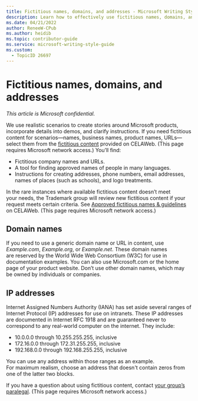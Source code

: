 ```yaml
---
title: Fictitious names, domains, and addresses - Microsoft Writing Style Guide Internal
description: Learn how to effectively use fictitious names, domains, and addresses in Microsoft product documentation. Access approved fictitious content and guidelines to create realistic scenarios and demos.
ms.date: 04/21/2022
author: ReneeW-CPub
ms.author: heidib
ms.topic: contributor-guide
ms.service: microsoft-writing-style-guide
ms.custom:
  - TopicID 26697
---
```



# Fictitious names, domains, and addresses

*This article is Microsoft confidential.*

We use realistic scenarios to create stories around Microsoft products, incorporate details into demos, and clarify instructions. If you need fictitious content for scenarios—names, business names, product names, URLs—select them from the [fictitious content](https://microsoft.sharepoint.com/sites/CELAWeb-Copyrights-Trademarks-And-Patents/SitePages/trademarks-fictitious-names.aspx) provided on CELAWeb. (This page requires Microsoft network access.) You’ll find:

- Fictitious company names and URLs.
- A tool for finding approved names of people in many languages.
- Instructions for creating addresses, phone numbers, email addresses, names of places (such as schools), and logo treatments.

In the rare instances where available fictitious content doesn’t meet your needs, the Trademark group will review new fictitious content if your request meets certain criteria. See [Approved fictitious names & guidelines](https://microsoft.sharepoint.com/sites/CELAWeb-Copyrights-Trademarks-And-Patents/SitePages/trademarks-fictitious-names.aspx) on CELAWeb. (This page requires Microsoft network access.)

## Domain names

If you need to use a generic domain name or URL in content, use _Example.com_, _Example.org_, or _Example.net_. These domain names are reserved by the World Wide Web Consortium (W3C) for use in documentation examples. You can also use Microsoft.com or the home page of your product website. Don’t use other domain names, which may be owned by individuals or companies.

## IP addresses
Internet Assigned Numbers Authority (IANA) has set aside several ranges of Internet Protocol (IP) addresses for use on intranets. These IP addresses are documented in Internet RFC 1918 and are guaranteed never to correspond to any real-world computer on the internet. They include:

- 10.0.0.0 through 10.255.255.255, inclusive  
- 172.16.0.0 through 172.31.255.255, inclusive  
- 192.168.0.0 through 192.168.255.255, inclusive 

You can use any address within those ranges as an example. For maximum realism, choose an address that doesn't contain zeros from one of the latter two blocks.

If you have a question about using fictitious content, contact [your group’s paralegal](https://findcontact.microsoft.com/). (This page requires Microsoft network access.)